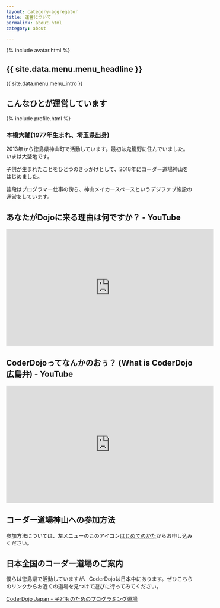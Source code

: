 ```yaml
---
layout: category-aggregator
title: 運営について
permalink: about.html
category: about

---
```


{% include avatar.html %}

## {{ site.data.menu.menu_headline }}

{{ site.data.menu.menu_intro }}


## こんなひとが運営しています

{% include profile.html %}

### 本橋大輔(1977年生まれ、埼玉県出身)

2013年から徳島県神山町で活動しています。最初は鬼籠野に住んでいました。いまは大埜地です。

子供が生まれたことをひとつのきっかけとして、2018年にコーダー道場神山をはじめました。

普段はプログラマー仕事の傍ら、神山メイカースペースというデジファブ施設の運営をしています。

## あなたがDojoに来る理由は何ですか？ - YouTube

<iframe width="560" height="315" src="https://www.youtube.com/embed/gLDue2xb1j8" title="YouTube video player" frameborder="0" allow="accelerometer; autoplay; clipboard-write; encrypted-media; gyroscope; picture-in-picture" allowfullscreen></iframe>


## CoderDojoってなんかのおぅ？ (What is CoderDojo 広島弁) - YouTube

<iframe width="560" height="315" src="https://www.youtube.com/embed/VEcFnEYT6mQ" title="YouTube video player" frameborder="0" allow="accelerometer; autoplay; clipboard-write; encrypted-media; gyroscope; picture-in-picture" allowfullscreen></iframe>


## コーダー道場神山への参加方法

参加方法については、左メニューのこのアイコン[<i class="fas fa-child"></i>はじめてのかた](/category-2.html)からお申し込みください。


## 日本全国のコーダー道場のご案内

僕らは徳島県で活動していますが、CoderDojoは日本中にあります。ぜひこちらのリンクからお近くの道場を見つけて遊びに行ってみてください。

<a href="https://coderdojo.jp/">CoderDojo Japan - 子どものためのプログラミング道場</a>

